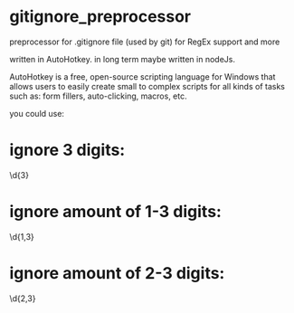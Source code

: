 # gitignore_preprocessor
preprocessor for .gitignore file (used by git) for RegEx support and more

written in AutoHotkey. in long term maybe written in nodeJs.

AutoHotkey is a free, open-source scripting language for Windows that allows users to easily create small to complex scripts for all kinds of tasks such as: form fillers, auto-clicking, macros, etc.


you could use:

# ignore 3 digits:
\d{3}

# ignore amount of 1-3 digits:
\d{1,3}


# ignore amount of 2-3 digits:
\d{2,3}



